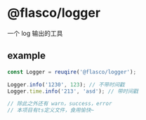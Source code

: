 # @flasco/logger

一个 log 输出的工具

## example

```js 
const Logger = reuqire('@flasco/logger');

Logger.info('1230', 123); // 不带时间戳
Logger.time.info('213', 'asd'); // 带时间戳

// 除此之外还有 warn，success，error
// 本项目有ts定义文件，食用愉快~
```